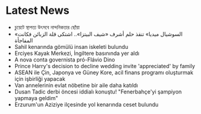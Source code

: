 # Latest News
-  চুয়েটে স্থাপত্য উৎসবে নান্দনিকতার ছোঁয়া
-  «السوشيال ميديا» تنقذ حلم أشرف «شيف البيتزا».. اشتكى قلة الزبائن فكانت المفاجأة
-  Sahil kenarında gömülü insan iskeleti bulundu
-  Erciyes Kayak Merkezi, İngiltere basınında yer aldı
-  A nova conta governista pró-Flávio Dino
-  Prince Harry's decision to decline wedding invite 'appreciated' by family
-  ASEAN ile Çin, Japonya ve Güney Kore, acil finans programı oluşturmak için işbirliği yapacak
-  Van annelerinin evlat nöbetine bir aile daha katıldı
-  Dusan Tadic derbi öncesi iddialı konuştu! "Fenerbahçe'yi şampiyon yapmaya geldim"
-  Erzurum'un Aziziye ilçesinde yol kenarında ceset bulundu
